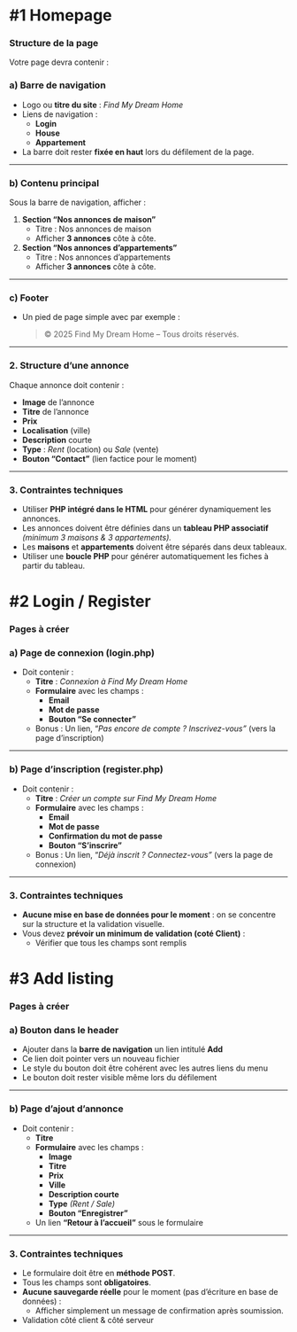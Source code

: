 # #1 Homepage

### **Structure de la page**

Votre page devra contenir :

### **a) Barre de navigation**

- Logo ou **titre du site** : *Find My Dream Home*
- Liens de navigation :
    - **Login**
    - **House**
    - **Appartement**
- La barre doit rester **fixée en haut** lors du défilement de la page.

---

### **b) Contenu principal**

Sous la barre de navigation, afficher :

1. **Section “Nos annonces de maison”**
    - Titre : Nos annonces de maison
    - Afficher **3 annonces** côte à côte.
2. **Section “Nos annonces d’appartements”**
    - Titre : Nos annonces d’appartements
    - Afficher **3 annonces** côte à côte.

---

### **c) Footer**

- Un pied de page simple avec par exemple :
    
    > © 2025 Find My Dream Home – Tous droits réservés.
    > 

---

### **2. Structure d’une annonce**

Chaque annonce doit contenir :

- **Image** de l’annonce
- **Titre** de l’annonce
- **Prix**
- **Localisation** (ville)
- **Description** courte
- **Type** : *Rent* (location) ou *Sale* (vente)
- **Bouton “Contact”** (lien factice pour le moment)

---

### **3. Contraintes techniques**

- Utiliser **PHP intégré dans le HTML** pour générer dynamiquement les annonces.
- Les annonces doivent être définies dans un **tableau PHP associatif** *(minimum 3 maisons & 3 appartements).*
- Les **maisons** et **appartements** doivent être séparés dans deux tableaux.
- Utiliser une **boucle PHP** pour générer automatiquement les fiches à partir du tableau.

# #2 Login / Register

### **Pages à créer**

### **a) Page de connexion (login.php)**

- Doit contenir :
    - **Titre** : *Connexion à Find My Dream Home*
    - **Formulaire** avec les champs :
        - **Email**
        - **Mot de passe**
        - **Bouton “Se connecter”**
    - Bonus : Un lien, “*Pas encore de compte ? Inscrivez-vous”* (vers la page d’inscription)

---

### **b) Page d’inscription (register.php)**

- Doit contenir :
    - **Titre** : *Créer un compte sur Find My Dream Home*
    - **Formulaire** avec les champs :
        - **Email**
        - **Mot de passe**
        - **Confirmation du mot de passe**
        - **Bouton “S’inscrire”**
    - Bonus : Un lien, “*Déjà inscrit ? Connectez-vous”* (vers la page de connexion)

---

### **3. Contraintes techniques**

- **Aucune mise en base de données pour le moment** : on se concentre sur la structure et la validation visuelle.
- Vous devez **prévoir un minimum de validation (coté Client)** :
    - Vérifier que tous les champs sont remplis

# #3 Add listing

### **Pages à créer**

### **a) Bouton dans le header**

- Ajouter dans la **barre de navigation** un lien intitulé **Add**
- Ce lien doit pointer vers un nouveau fichier
- Le style du bouton doit être cohérent avec les autres liens du menu
- Le bouton doit rester visible même lors du défilement

---

### **b) Page d’ajout d’annonce**

- Doit contenir :
    - **Titre**
    - **Formulaire** avec les champs :
        - **Image**
        - **Titre**
        - **Prix**
        - **Ville**
        - **Description courte**
        - **Type** *(Rent / Sale)*
        - **Bouton “Enregistrer”**
    - Un lien **“Retour à l’accueil”** sous le formulaire

---

### **3. Contraintes techniques**

- Le formulaire doit être en **méthode POST**.
- Tous les champs sont **obligatoires**.
- **Aucune sauvegarde réelle** pour le moment (pas d’écriture en base de données) :
    - Afficher simplement un message de confirmation après soumission.
- Validation côté client & côté serveur